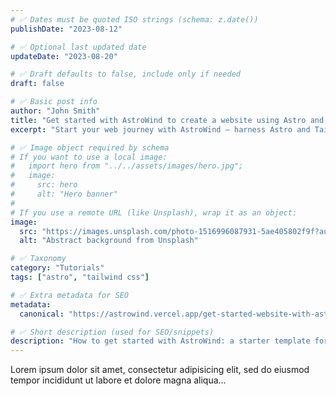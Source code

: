 ```yaml
---
# ✅ Dates must be quoted ISO strings (schema: z.date())
publishDate: "2023-08-12"

# ✅ Optional last updated date
updateDate: "2023-08-20"

# ✅ Draft defaults to false, include only if needed
draft: false

# ✅ Basic post info
author: "John Smith"
title: "Get started with AstroWind to create a website using Astro and Tailwind CSS"
excerpt: "Start your web journey with AstroWind – harness Astro and Tailwind CSS for a stunning site. Explore our guide now."

# ✅ Image object required by schema
# If you want to use a local image:
#   import hero from "../../assets/images/hero.jpg";
#   image:
#     src: hero
#     alt: "Hero banner"
#
# If you use a remote URL (like Unsplash), wrap it as an object:
image:
  src: "https://images.unsplash.com/photo-1516996087931-5ae405802f9f?auto=format&fit=crop&w=2070&q=80"
  alt: "Abstract background from Unsplash"

# ✅ Taxonomy
category: "Tutorials"
tags: ["astro", "tailwind css"]

# ✅ Extra metadata for SEO
metadata:
  canonical: "https://astrowind.vercel.app/get-started-website-with-astro-tailwind-css"

# ✅ Short description (used for SEO/snippets)
description: "How to get started with AstroWind: a starter template for Astro + Tailwind CSS."
---
```


Lorem ipsum dolor sit amet, consectetur adipisicing elit, sed do eiusmod tempor incididunt ut labore et dolore magna aliqua...
